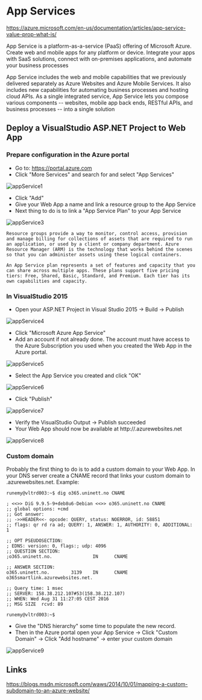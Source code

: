 # App Services #

https://azure.microsoft.com/en-us/documentation/articles/app-service-value-prop-what-is/

App Service is a platform-as-a-service (PaaS) offering of Microsoft Azure. Create web and mobile apps for any platform or device. Integrate your apps with SaaS solutions, connect with on-premises applications, and automate your business processes

App Service includes the web and mobile capabilities that we previously delivered separately as Azure Websites and Azure Mobile Services. It also includes new capabilities for automating business processes and hosting cloud APIs. As a single integrated service, App Service lets you compose various components -- websites, mobile app back ends, RESTful APIs, and business processes -- into a single solution


## Deploy a VisualStudio ASP.NET Project to Web App ##

### Prepare configuration in the Azure portal ### 

- Go to: https://portal.azure.com
- Click "More Services" and search for and select "App Services"

![appService1](pictures/modules/app_services/azureAppService1_1.JPG)

- Click "Add"
- Give your Web App a name and link a resource group to the App Service
- Next thing to do is to link a "App Service Plan" to your App Service

![appService3](pictures/modules/app_services/azureAppService3.JPG)

`Resource groups provide a way to monitor, control access, provision and manage billing for collections of assets that are required to run an application, or used by a client or company department. Azure Resource Manager (ARM) is the technology that works behind the scenes so that you can administer assets using these logical containers.`

`An App Service plan represents a set of features and capacity that you can share across multiple apps. These plans support five pricing tiers: Free, Shared, Basic, Standard, and Premium. Each tier has its own capabilities and capacity.`

### In VisualStudio 2015 ###

- Open your ASP.NET Project in Visual Studio 2015 -> Build -> Publish <yourWebApp>

![appService4](pictures/modules/app_services/azureAppService4.JPG)

- Click "Microsoft Azure App Service"
- Add an account if not already done. The account must have access to the Azure Subscription you used when you created the Web App in the Azure portal.

![appService5](pictures/modules/app_services/azureAppService5.JPG)

- Select the App Service you created and click "OK"

![appService6](pictures/modules/app_services/azureAppService6.JPG)

- Click "Publish"

![appService7](pictures/modules/app_services/azureAppService7.JPG)

- Verify the VisualStudio Output -> Publish succeeded
- Your Web App should now be available at http://<yourAppName>.azurewebsites.net

![appService8](pictures/modules/app_services/azureAppService8.JPG)

### Custom domain ###

Probably the first thing to do is to add a custom domain to your Web App.
In your DNS server create a CNAME record that links your custom domain to <yourAppName>.azurewebsites.net.
Example:

	runemy@vltrd003:~$ dig o365.uninett.no CNAME
	
	; <<>> DiG 9.9.5-9+deb8u6-Debian <<>> o365.uninett.no CNAME
	;; global options: +cmd
	;; Got answer:
	;; ->>HEADER<<- opcode: QUERY, status: NOERROR, id: 58851
	;; flags: qr rd ra ad; QUERY: 1, ANSWER: 1, AUTHORITY: 0, ADDITIONAL: 1
	
	;; OPT PSEUDOSECTION:
	; EDNS: version: 0, flags:; udp: 4096
	;; QUESTION SECTION:
	;o365.uninett.no.               IN      CNAME
	
	;; ANSWER SECTION:
	o365.uninett.no.        3139    IN      CNAME   o365smartlink.azurewebsites.net.
	
	;; Query time: 1 msec
	;; SERVER: 158.38.212.107#53(158.38.212.107)
	;; WHEN: Wed Aug 31 11:27:05 CEST 2016
	;; MSG SIZE  rcvd: 89
	
	runemy@vltrd003:~$

- Give the "DNS hierarchy" some time to populate the new record.
- Then in the Azure portal open your App Service -> Click "Custom Domain" -> Click "Add hostname" -> enter your custom domain

![appService9](pictures/modules/app_services/azureAppService9.JPG)

## Links ##

https://blogs.msdn.microsoft.com/waws/2014/10/01/mapping-a-custom-subdomain-to-an-azure-website/ 
